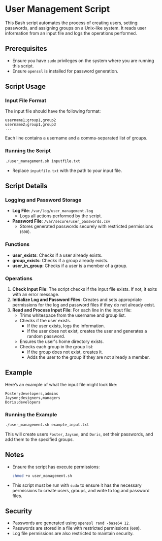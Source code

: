 # User Management Script

This Bash script automates the process of creating users, setting passwords, and assigning groups on a Unix-like system. It reads user information from an input file and logs the operations performed.

## Prerequisites

- Ensure you have `sudo` privileges on the system where you are running this script.
- Ensure `openssl` is installed for password generation.

## Script Usage

### Input File Format

The input file should have the following format:

```
username1;group1,group2
username2;group1,group3
...
```

Each line contains a username and a comma-separated list of groups.

### Running the Script

```sh
./user_management.sh inputfile.txt
```

- Replace `inputfile.txt` with the path to your input file.

## Script Details

### Logging and Password Storage

- **Log File**: `/var/log/user_management.log`
  - Logs all actions performed by the script.
- **Password File**: `/var/secure/user_passwords.csv`
  - Stores generated passwords securely with restricted permissions (`600`).

### Functions

- **user_exists**: Checks if a user already exists.
- **group_exists**: Checks if a group already exists.
- **user_in_group**: Checks if a user is a member of a group.

### Operations

1. **Check Input File**: The script checks if the input file exists. If not, it exits with an error message.
2. **Initialize Log and Password Files**: Creates and sets appropriate permissions for the log and password files if they do not already exist.
3. **Read and Process Input File**: For each line in the input file:
   - Trims whitespace from the username and group list.
   - Checks if the user exists.
     - If the user exists, logs the information.
     - If the user does not exist, creates the user and generates a random password.
   - Ensures the user's home directory exists.
   - Checks each group in the group list:
     - If the group does not exist, creates it.
     - Adds the user to the group if they are not already a member.

## Example

Here’s an example of what the input file might look like:

```
Foster;developers,admins
Jayson;designers,managers
Doris;developers
```

### Running the Example

```sh
./user_management.sh example_input.txt
```

This will create users `Foster`, `Jayson`, and `Doris`, set their passwords, and add them to the specified groups.

## Notes

- Ensure the script has execute permissions:

  ```sh
  chmod +x user_management.sh
  ```

- This script must be run with `sudo` to ensure it has the necessary permissions to create users, groups, and write to log and password files.

## Security

- Passwords are generated using `openssl rand -base64 12`.
- Passwords are stored in a file with restricted permissions (`600`).
- Log file permissions are also restricted to maintain security.
